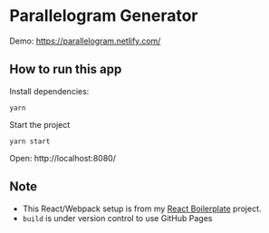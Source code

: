 # Parallelogram Generator

Demo: https://parallelogram.netlify.com/

## How to run this app

Install dependencies:

```shell
yarn
```

Start the project
```shell
yarn start
```

Open: http://localhost:8080/


## Note
- This React/Webpack setup is from  my [React Boilerplate](https://github.com/carlosrberto/simple-react-starter-project) project.
- `build` is under version control to use GitHub Pages
